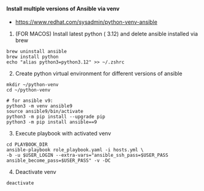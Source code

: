 #### Install multiple versions of Ansible via venv
* https://www.redhat.com/sysadmin/python-venv-ansible


1. (FOR MACOS) Install latest python ( 3.12) and delete ansible installed via brew
```
brew uninstall ansible
brew install python
echo "alias python3=python3.12" >> ~/.zshrc
```

2. Create python virtual environment for different versions of ansible
```
mkdir ~/python-venv
cd ~/python-venv

# for ansible v9:
python3 -m venv ansible9
source ansible9/bin/activate
python3 -m pip install --upgrade pip
python3 -m pip install ansible==9
```

3. Execute playbook with activated venv
```
cd PLAYBOOK_DIR
ansible-playbook role_playbook.yaml -i hosts.yml \
-b -u $USER_LOGIN --extra-vars="ansible_ssh_pass=$USER_PASS ansible_become_pass=$USER_PASS" -v -DC
```

4. Deactivate venv
```
deactivate
```

